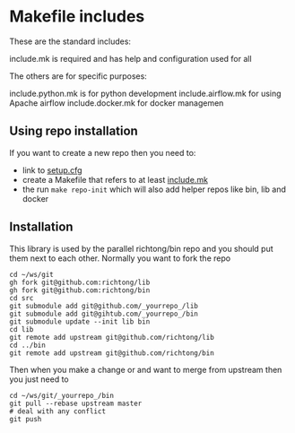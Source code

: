 # Makefile includes

These are the standard includes:

include.mk is required and has help and configuration used for all

The others are for specific purposes:

include.python.mk is for python development
include.airflow.mk for using Apache airflow
include.docker.mk for docker managemen

## Using repo installation

If you want to create a new repo then you need to:

- link to [setup.cfg](setup.cfg)
- create a Makefile that refers to at least [include.mk](include.mk)
- the run `make repo-init` which will also add helper repos like bin, lib and
    docker

## Installation

This library is used by the parallel richtong/bin repo and you should put them
next to each other. Normally you want to fork the repo

```shell
cd ~/ws/git
gh fork git@github.com:richtong/lib
gh fork git@github.com:richtong/bin
cd src
git submodule add git@github.com/_yourrepo_/lib
git submodule add git@gihtub.com/_yourrepo_/bin
git submodule update --init lib bin
cd lib
git remote add upstream git@github.com/richtong/lib
cd ../bin
git remote add upstream git@github.com/richtong/bin
```

Then when you make a change or and want to merge from upstream
then you just need to

```shell
cd ~/ws/git/_yourrepo_/bin
git pull --rebase upstream master
# deal with any conflict
git push
```
